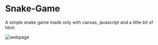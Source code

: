 # Snake-Game
A simple snake game made only with canvas, javascript and a little bit of html:

![webpage](https://imgur.com/CMkHEkH.png)
